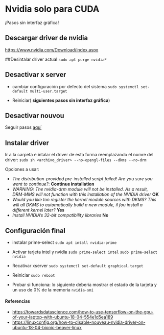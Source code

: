 # Nvidia solo para CUDA

¡Pasos sin interfaz gráfica!

## Descargar driver de nvidia
https://www.nvidia.com/Download/index.aspx

##Desintalar driver actual
`sudo apt purge nvidia*`

## Desactivar x server
* cambiar configuración por defecto del sistema
 `sudo systemctl set-default multi-user.target`

* Reiniciar( **siguientes pasos sin interfaz gráfica**)

## Desactivar nouvou
Seguir pasos [aquí](https://linuxconfig.org/how-to-disable-nouveau-nvidia-driver-on-ubuntu-18-04-bionic-beaver-linux)

## Instalar driver

Ir a la carpeta e intalar el driver de esta forma reemplazando el nomre del driver:
`sudo sh <archivo_driver> --no-opengl-files --dkms --no-drm`

Opciones a usar:

* *The distribution-provided pre-installed script failed! Are you sure you want to continue?*: **Continue installation**
* *WARNING: The nvidia-drm module will not be installed. As a result, DRM-MMS will not function with this installation of the NVIDIA driver* **OK**
* *Would you like ton register the kernel module sources with DKMS? This will all DKMS to automatically build a new module, il fou install a different kernel later?* **Yes**
* *Install NVIDIA’s 32-bit compatibility libraries* **No**

## Configuración final
* instalar prime-select
`sudo apt intall nvidia-prime`

* Activar tarjeta intel y nvidia
`sudo prime-select intel`
`sudo prime-select nvidia`

* Recativar xserver
`sudo systemctl set-default graphical.target`

* Reiniciar
`sudo reboot`

* Probar si funciona: lo siguiente debería mostrar el estado de la tarjeta y un uso de 0% de la memoria
`nvidia-smi`
#### Referencias
* https://towardsdatascience.com/how-to-use-tensorflow-on-the-gpu-of-your-laptop-with-ubuntu-18-04-554e1d5ea189
* https://linuxconfig.org/how-to-disable-nouveau-nvidia-driver-on-ubuntu-18-04-bionic-beaver-linux
